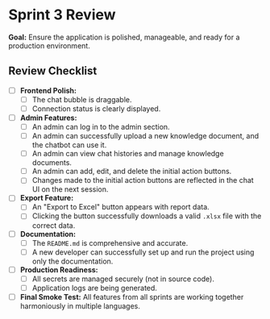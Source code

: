 # Sprint 3 Review

**Goal:** Ensure the application is polished, manageable, and ready for a production environment.

## Review Checklist

- [ ] **Frontend Polish:**
    - [ ] The chat bubble is draggable.
    - [ ] Connection status is clearly displayed.
- [ ] **Admin Features:**
    - [ ] An admin can log in to the admin section.
    - [ ] An admin can successfully upload a new knowledge document, and the chatbot can use it.
    - [ ] An admin can view chat histories and manage knowledge documents.
    - [ ] An admin can add, edit, and delete the initial action buttons.
    - [ ] Changes made to the initial action buttons are reflected in the chat UI on the next session.
- [ ] **Export Feature:**
    - [ ] An "Export to Excel" button appears with report data.
    - [ ] Clicking the button successfully downloads a valid `.xlsx` file with the correct data.
- [ ] **Documentation:**
    - [ ] The `README.md` is comprehensive and accurate.
    - [ ] A new developer can successfully set up and run the project using only the documentation.
- [ ] **Production Readiness:**
    - [ ] All secrets are managed securely (not in source code).
    - [ ] Application logs are being generated.
- [ ] **Final Smoke Test:** All features from all sprints are working together harmoniously in multiple languages. 